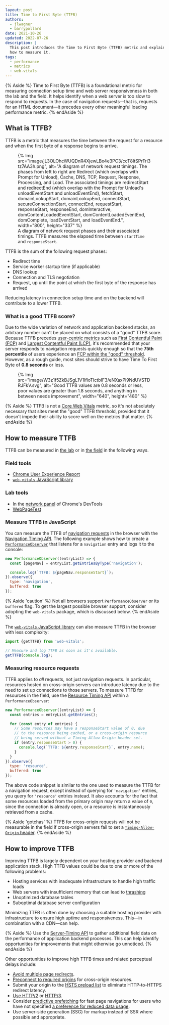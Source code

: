 ```yaml
---
layout: post
title: Time to First Byte (TTFB)
authors:
  - jlwagner
  - barrypollard
date: 2021-10-26
updated: 2022-07-26
description: |
  This post introduces the Time to First Byte (TTFB) metric and explains
  how to measure it.
tags:
  - performance
  - metrics
  - web-vitals
---
```


{% Aside %}
Time to First Byte (TTFB) is a foundational metric for measuring connection setup time and web server responsiveness in both the lab and the field. It helps identify when a web server is too slow to respond to requests. In the case of navigation requests&mdash;that is, requests for an HTML document&mdash;it precedes every other meaningful loading performance metric.
{% endAside %}

## What is TTFB?

TTFB is a metric that measures the time between the request for a resource and when the first byte of a response begins to arrive.

<figure>
  {% Img src="image/jL3OLOhcWUQDnR4XjewLBx4e3PC3/ccT8ltSPrTri3tz7AA3h.png", alt="A diagram of network request timings. The phases from left to right are Redirect (which overlaps with Prompt for Unload), Cache, DNS, TCP, Request, Response, Processing, and Load. The associated timings are redirectStart and redirectEnd (which overlap with the Prompt for Unload's unloadEventStart and unloadEventEnd), fetchStart, domainLookupStart, domainLookupEnd, connectStart, secureConnectionStart, connectEnd, requestStart, responseStart, responseEnd, domInteractive, domContentLoadedEventStart, domContentLoadedEventEnd, domComplete, loadEventStart, and loadEventEnd.", width="800", height="337" %}
  <figcaption>
    A diagram of network request phases and their associated timings. TTFB measures the elapsed time between <code>startTime</code> and <code>responseStart</code>.
  </figcaption>
</figure>

TTFB is the sum of the following request phases:

- Redirect time
- Service worker startup time (if applicable)
- DNS lookup
- Connection and TLS negotiation
- Request, up until the point at which the first byte of the response has arrived

Reducing latency in connection setup time and on the backend will contribute to a lower TTFB.

### What is a good TTFB score?

Due to the wide variation of network and application backend stacks, an arbitrary number can't be placed on what consists of a "good" TTFB score. Because TTFB precedes [user-centric metrics](/user-centric-performance-metrics/) such as [First Contentful Paint (FCP)](/fcp/) and [Largest Contentful Paint (LCP)](/lcp/), it's recommended that your server responds to navigation requests quickly enough so that the **75th percentile** of users experience an [FCP within the "good" threshold](/fcp/#what-is-a-good-fcp-score). However, as a rough guide, most sites should strive to have Time To First Byte of **0.8 seconds** or less.

<figure>
  <picture>
    <source
      srcset="{{ "image/W3z1f5ZkBJSgL1V1IfloTIctbIF3/ILJ1xKjzVisqOPPyHYVA.svg" | imgix }}"
      media="(min-width: 640px)"
      width="800"
      height="200">
    {%
      Img
        src="image/W3z1f5ZkBJSgL1V1IfloTIctbIF3/eNXaxPi9NdUVSTDRJFkV.svg",
        alt="Good TTFB values are 0.8 seconds or less, poor values are greater than 1.8 seconds, and anything in between needs improvement",
        width="640",
        height="480"
    %}
  </picture>
</figure>

{% Aside %}
  TTFB is not a [Core Web Vitals](/vitals) metric, so it's not absolutely necessary that sites meet the "good" TTFB threshold, provided that it doesn't impede their ability to score well on the metrics that matter.
{% endAside %}

## How to measure TTFB

TTFB can be measured in [the lab](/user-centric-performance-metrics/#in-the-lab) or in [the field](/user-centric-performance-metrics/#in-the-field) in the following ways.

### Field tools

- [Chrome User Experience Report](https://developer.chrome.com/docs/crux/)
- [`web-vitals` JavaScript library](https://github.com/GoogleChrome/web-vitals)

### Lab tools

- In the [network panel](https://developer.chrome.com/docs/devtools/network/) of Chrome's DevTools
- [WebPageTest](https://www.webpagetest.org/)

### Measure TTFB in JavaScript

You can measure the TTFB of [navigation requests](https://developer.mozilla.org/docs/Web/API/Request/mode) in the browser with the [Navigation Timing API](https://developer.mozilla.org/docs/Web/API/Navigation_timing_API). The following example shows how to create a [`PerformanceObserver`](https://developer.mozilla.org/docs/Web/API/PerformanceObserver) that listens for a `navigation` entry and logs it to the console:

```javascript
new PerformanceObserver((entryList) => {
  const [pageNav] = entryList.getEntriesByType('navigation');

  console.log(`TTFB: ${pageNav.responseStart}`);
}).observe({
  type: 'navigation',
  buffered: true
});
```

{% Aside 'caution' %}
Not all browsers support `PerformanceObserver` or its `buffered` flag. To get the largest possible browser support, consider adopting the `web-vitals` package, which is discussed below.
{% endAside %}

The [`web-vitals` JavaScript library](https://github.com/GoogleChrome/web-vitals) can also measure TTFB in the browser with less complexity:

```javascript
import {getTTFB} from 'web-vitals';

// Measure and log TTFB as soon as it's available.
getTTFB(console.log);
```

### Measuring resource requests

TTFB applies to _all_ requests, not just navigation requests. In particular, resources hosted on cross-origin servers can introduce latency due to the need to set up connections to those servers. To measure TTFB for resources in the field, use the [Resource Timing API](https://developer.mozilla.org/docs/Web/API/Resource_Timing_API/Using_the_Resource_Timing_API) within a `PerformanceObserver`:

```javascript
new PerformanceObserver((entryList) => {
  const entries = entryList.getEntries();

  for (const entry of entries) {
    // Some resources may have a responseStart value of 0, due
    // to the resource being cached, or a cross-origin resource
    // being served without a Timing-Allow-Origin header set.
    if (entry.responseStart > 0) {
      console.log(`TTFB: ${entry.responseStart}`, entry.name);
    }
  }
}).observe({
  type: 'resource',
  buffered: true
});
```

The above code snippet is similar to the one used to measure the TTFB for a navigation request, except instead of querying for `'navigation'` entries, you query for `'resource'` entries instead. It also accounts for the fact that some resources loaded from the primary origin may return a value of `0`, since the connection is already open, or a resource is instantaneously retrieved from a cache.

{% Aside 'gotchas' %}
TTFB for cross-origin requests will not be measurable in the field if cross-origin servers fail to set a [`Timing-Allow-Origin` header](https://developer.mozilla.org/docs/Web/HTTP/Headers/Timing-Allow-Origin).
{% endAside %}

## How to improve TTFB

Improving TTFB is largely dependent on your hosting provider and backend application stack. High TTFB values could be due to one or more of the following problems:

- Hosting services with inadequate infrastructure to handle high traffic loads
- Web servers with insufficient memory that can lead to [thrashing](https://en.wikipedia.org/wiki/Memory_paging#Thrashing)
- Unoptimized database tables
- Suboptimal database server configuration

Minimizing TTFB is often done by choosing a suitable hosting provider with infrastructure to ensure high uptime and responsiveness. This&mdash;in combination with a CDN&mdash;can help.

{% Aside %}
Use the [Server-Timing API](https://developer.mozilla.org/docs/Web/HTTP/Headers/Server-Timing) to gather additional field data on the performance of application backend processes. This can help identify opportunities for improvements that might otherwise go unnoticed.
{% endAside %}

Other opportunities to improve high TTFB times and related perceptual delays include:

- [Avoid multiple page redirects](/redirects/).
- [Preconnect to required origins](/uses-rel-preconnect/) for cross-origin resources.
- Submit your origin to the [HSTS preload list](https://hstspreload.org/) to eliminate HTTP-to-HTTPS redirect latency.
- [Use HTTP/2](/uses-http2/) or [HTTP/3](https://en.wikipedia.org/wiki/HTTP/3).
- Consider [predictive prefetching](/predictive-prefetching/) for fast page navigations for users who have not specified [a preference for reduced data usage](https://developer.mozilla.org/docs/Web/CSS/@media/prefers-reduced-data).
- Use server-side generation (SSG) for markup instead of SSR where possible and appropriate.
